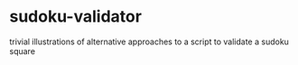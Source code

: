# sudoku-validator
trivial illustrations of alternative approaches to a script to validate a sudoku square
